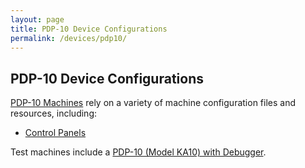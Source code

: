 ```yaml
---
layout: page
title: PDP-10 Device Configurations
permalink: /devices/pdp10/
---
```


PDP-10 Device Configurations
----------------------------

[PDP-10 Machines](/devices/pdp10/machine/) rely on a variety of machine configuration files and resources, including:
 
* [Control Panels](panel/)

Test machines include a [PDP-10 (Model KA10) with Debugger](/devices/pdp11/machine/ka10/panel/debugger/).
